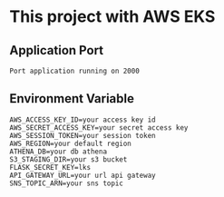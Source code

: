 # This project with AWS EKS


## Application Port
`Port application running on 2000`

## Environment Variable

`AWS_ACCESS_KEY_ID=your access key id`<br/>
`AWS_SECRET_ACCESS_KEY=your secret access key`<br/>
`AWS_SESSION_TOKEN=your session token`<br/>
`AWS_REGION=your default region`<br/>
`ATHENA_DB=your db athena`<br/>
`S3_STAGING_DIR=your s3 bucket`<br/>
`FLASK_SECRET_KEY=lks`<br/>
`API_GATEWAY_URL=your url api gateway`<br/>
`SNS_TOPIC_ARN=your sns topic`<br/>